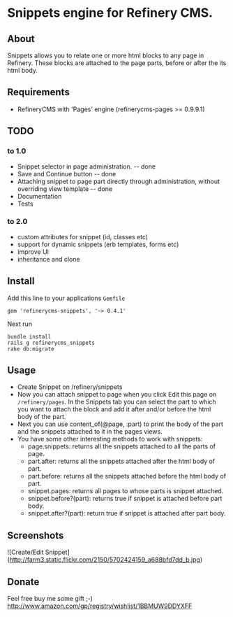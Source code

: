 # Snippets engine for Refinery CMS.

## About

Snippets allows you to relate one or more html blocks to any page in Refinery. These blocks are attached to the page parts, before or after the its html body.

## Requirements

* RefineryCMS with 'Pages' engine (refinerycms-pages >= 0.9.9.1)

## TODO

### to 1.0
* Snippet selector in page administration. -- done
* Save and Continue button -- done
* Attaching snippet to page part directly through administration, without overriding view template -- done
* Documentation
* Tests 

### to 2.0
* custom attributes for snippet (id, classes etc)
* support for dynamic snippets (erb templates, forms etc)
* improve UI 
* inheritance and clone 

## Install

Add this line to your applications `Gemfile`

    gem 'refinerycms-snippets', '~> 0.4.1'

Next run

    bundle install
    rails g refinerycms_snippets
    rake db:migrate

## Usage

* Create Snippet on /refinery/snippets
* Now you can attach snippet to page when you click Edit this page on `/refinery/pages`. In the Snippets tab you can select the part to which you want to attach the block and add it after and/or before the html body of the part.  
* Next you can use content_of(@page, :part) to print the body of the part and the snippets attached to it in the pages views.
* You have some other interesting methods to work with snippets:
  * page.snippets: returns all the snippets attached to all the parts of page.
  * part.after: returns all the snippets attached after the html body of part.
  * part.before: returns all the snippets attached before the html body of part.
  * snippet.pages: returns all pages to whose parts is snippet attached.
  * snippet.before?(part): returns true if snippet is attached before part body.
  * snippet.after?(part): return true if snippet is attached after part body.

## Screenshots

![Create/Edit Snippet] (http://farm3.static.flickr.com/2150/5702424159_a688bfd7dd_b.jpg)

## Donate

Feel free buy me some gift ;-)
http://www.amazon.com/gp/registry/wishlist/1BBMUW9DDYXFF
